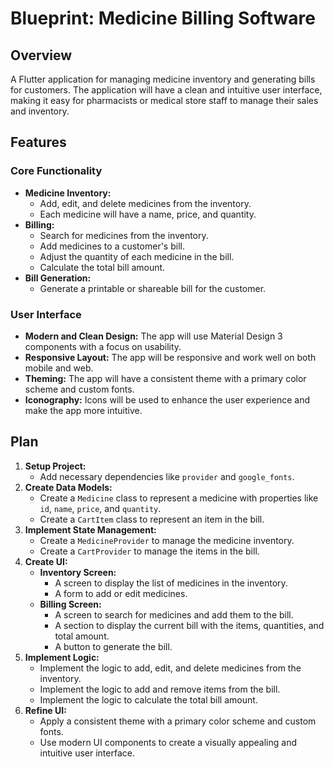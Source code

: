 
# Blueprint: Medicine Billing Software

## Overview

A Flutter application for managing medicine inventory and generating bills for customers. The application will have a clean and intuitive user interface, making it easy for pharmacists or medical store staff to manage their sales and inventory.

## Features

### Core Functionality
- **Medicine Inventory:**
    - Add, edit, and delete medicines from the inventory.
    - Each medicine will have a name, price, and quantity.
- **Billing:**
    - Search for medicines from the inventory.
    - Add medicines to a customer's bill.
    - Adjust the quantity of each medicine in the bill.
    - Calculate the total bill amount.
- **Bill Generation:**
    - Generate a printable or shareable bill for the customer.

### User Interface
- **Modern and Clean Design:** The app will use Material Design 3 components with a focus on usability.
- **Responsive Layout:** The app will be responsive and work well on both mobile and web.
- **Theming:** The app will have a consistent theme with a primary color scheme and custom fonts.
- **Iconography:** Icons will be used to enhance the user experience and make the app more intuitive.

## Plan

1. **Setup Project:**
    - Add necessary dependencies like `provider` and `google_fonts`.
2. **Create Data Models:**
    - Create a `Medicine` class to represent a medicine with properties like `id`, `name`, `price`, and `quantity`.
    - Create a `CartItem` class to represent an item in the bill.
3. **Implement State Management:**
    - Create a `MedicineProvider` to manage the medicine inventory.
    - Create a `CartProvider` to manage the items in the bill.
4. **Create UI:**
    - **Inventory Screen:**
        - A screen to display the list of medicines in the inventory.
        - A form to add or edit medicines.
    - **Billing Screen:**
        - A screen to search for medicines and add them to the bill.
        - A section to display the current bill with the items, quantities, and total amount.
        - A button to generate the bill.
5. **Implement Logic:**
    - Implement the logic to add, edit, and delete medicines from the inventory.
    - Implement the logic to add and remove items from the bill.
    - Implement the logic to calculate the total bill amount.
6. **Refine UI:**
    - Apply a consistent theme with a primary color scheme and custom fonts.
    - Use modern UI components to create a visually appealing and intuitive user interface.
